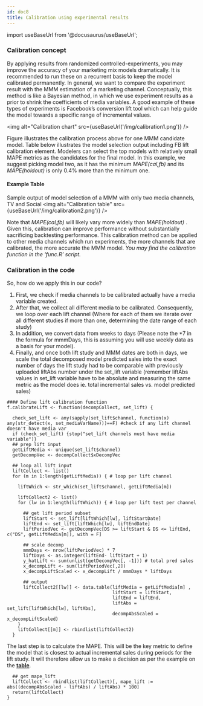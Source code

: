```yaml
---
id: doc8
title: Calibration using experimental results
---
```


import useBaseUrl from '@docusaurus/useBaseUrl';

### Calibration concept

By applying results from randomized controlled-experiments, you may improve the
accuracy of your marketing mix models dramatically. It is recommended to run
these on a recurrent basis to keep the model calibrated permanently. In general,
we want to compare the experiment result with the MMM estimation of a marketing
channel. Conceptually, this method is like a Bayesian method, in which we use
experiment results as a prior to shrink the coefficients of media variables. A
good example of these types of experiments is Facebook’s conversion lift tool
which can help guide the model towards a specific range of incremental values.

<img alt="Calibration chart" src={useBaseUrl('/img/calibration1.png')} />

Figure illustrates the calibration process above for one MMM candidate model.
Table below illustrates the model selection output including FB lift calibration
element. Modelers can select the top models with relatively small MAPE metrics
as the candidates for the final model. In this example, we suggest picking model
two, as it has the minimum <em>MAPE(cal,fb)</em> and its <em>MAPE(holdout)</em>
is only 0.4% more than the minimum one.

#### Example Table

Sample output of model selection of a MMM with only two media channels, TV and
Social <img alt="Calibration table" src={useBaseUrl('/img/calibration2.png')} />

Note that <em>MAPE(cal,fb)</em> will likely vary more widely than
<em>MAPE(holdout)</em> . Given this, calibration can improve performance without
substantially sacrificing backtesting performance. This calibration method can
be applied to other media channels which run experiments, the more channels that
are calibrated, the more accurate the MMM model. <em>You may find the
calibration function in the ‘func.R’ script.</em>

### Calibration in the code

So, how do we apply this in our code?

1. First, we check if media channels to be calibrated actually have a media
   variable created.
2. After that, we collect all different media to be calibrated. Consequently, we
   loop over each lift channel (Where for each of them we iterate over all
   different studies if more than one, determining the date range of each study)
3. In addition, we convert data from weeks to days (Please note the \*7 in the
   formula for mmmDays, this is assuming you will use weekly data as a basis for
   your model).
4. Finally, and once both lift study and MMM dates are both in days, we scale
   the total decomposed model predicted sales into the exact number of days the
   lift study had to be comparable with previously uploaded liftAbs number under
   the set_lift variable (remember liftAbs values in set_lift variable have to
   be absolute and measuring the same metric as the model does ie. total
   incremental sales vs. model predicted sales)

```
#### Define lift calibration function
f.calibrateLift <- function(decompCollect, set_lift) {

  check_set_lift <- any(sapply(set_lift$channel, function(x) any(str_detect(x, set_mediaVarName)))==F) #check if any lift channel doesn't have media var
  if (check_set_lift) {stop("set_lift channels must have media variable")}
  ## prep lift input
  getLiftMedia <- unique(set_lift$channel)
  getDecompVec <- decompCollect$xDecompVec

  ## loop all lift input
  liftCollect <- list()
  for (m in 1:length(getLiftMedia)) { # loop per lift channel

    liftWhich <- str_which(set_lift$channel, getLiftMedia[m])

    liftCollect2 <- list()
    for (lw in 1:length(liftWhich)) { # loop per lift test per channel

      ## get lift period subset
      liftStart <- set_lift[liftWhich[lw], liftStartDate]
      liftEnd <- set_lift[liftWhich[lw], liftEndDate]
      liftPeriodVec <- getDecompVec[DS >= liftStart & DS <= liftEnd, c("DS", getLiftMedia[m]), with = F]

      ## scale decomp
      mmmDays <- nrow(liftPeriodVec) * 7
      liftDays <- as.integer(liftEnd- liftStart + 1)
      y_hatLift <- sum(unlist(getDecompVec[, -1])) # total pred sales
      x_decompLift <- sum(liftPeriodVec[,2])
      x_decompLiftScaled <- x_decompLift / mmmDays * liftDays

      ## output
      liftCollect2[[lw]] <- data.table(liftMedia = getLiftMedia[m] ,
                                       liftStart = liftStart,
                                       liftEnd = liftEnd,
                                       liftAbs = set_lift[liftWhich[lw], liftAbs],
                                       decompAbsScaled = x_decompLiftScaled)
    }
    liftCollect[[m]] <- rbindlist(liftCollect2)
  }
```

The last step is to calculate the MAPE. This will be the key metric to define
the model that is closest to actual incremental sales during periods for the
lift study. It will therefore allow us to make a decision as per the example on
the [**table**](#example-table).

```
  ## get mape_lift
  liftCollect <- rbindlist(liftCollect)[, mape_lift := abs((decompAbsScaled - liftAbs) / liftAbs) * 100]
  return(liftCollect)
}
```
